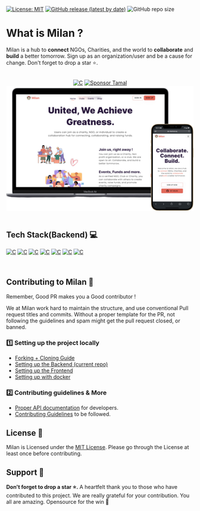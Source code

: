[![License: MIT](https://img.shields.io/badge/License-MIT-yellow.svg)](https://opensource.org/licenses/MIT) [![GitHub release (latest by date)](https://img.shields.io/github/v/release/MilanCommunity/Milan-Backend)](https://github.com/MilanCommunity/Milan-Backend/releases) ![GitHub repo size](https://img.shields.io/github/repo-size/MilanCommunity/Milan-Backend)

# What is Milan ?

Milan is a hub to **connect** NGOs, Charities, and the world to **collaborate** and **build** a better tomorrow. Sign up as an organization/user and be a cause for change. Don't forget to drop a star ⭐.

<br/>



<div  align="center" >

<div  align="center" >
<a href="https://api.milanhub.org/"><img alt="C" src="https://img.shields.io/badge/Production%20Release-07C160?style=for-the-badge&logo=vercel&logoColor=white"></a> <a href="https://github.com/sponsors/tamalCodes"><img alt="Sponsor Tamal" src="https://img.shields.io/badge/sponsor-30363D?style=for-the-badge&logo=GitHub-Sponsors&logoColor=#white"></a>

    
</div>

<img alt="Milan Readme Banner" src="./docs/pictures/MilanBanner.png" width="700px"/>
    
</div>

<br>

## Tech Stack(Backend) 💻

<p >
    <a href="https://nodejs.org/it/docs"><img alt="C" src="https://img.shields.io/badge/node.js-%2343853D.svg?style=for-the-badge&logo=node.js&logoColor=white"></a>
    <a href="https://expressjs.com/"><img alt="C" src="https://img.shields.io/badge/express.js-%23404d59.svg?style=for-the-badge"></a>
    <a href="https://www.mongodb.com/docs/"><img alt="C" src="https://img.shields.io/badge/MongoDB-%234ea94b.svg?style=for-the-badge&logo=mongodb&logoColor=white"></a>
    <a href="https://docs.github.com/en"><img alt="C" src="https://img.shields.io/badge/GitHub-%23121011.svg?style=for-the-badge&logo=github&logoColor=white"></a>
    <a href="https://opensource.guide/how-to-contribute/"><img alt="C" src="https://img.shields.io/badge/Open%20Source-%23F05032.svg?style=for-the-badge&logo=open-source-initiative&logoColor=white"></a>
    <a href="https://docs.github.com/en/actions"><img alt="C" src="https://img.shields.io/badge/GitHub%20Actions-%232671E5.svg?style=for-the-badge&logo=github-actions&logoColor=white"></a>
    <a href="https://docs.github.com/en/actions"><img alt="C" src="https://img.shields.io/badge/Razorpay-02042B?style=for-the-badge&logo=razorpay&logoColor=3395FF"></a>
    
</p>

</br>

## Contributing to Milan 🔐

Remember, Good PR makes you a Good contributor !

We at Milan work hard to maintain the structure, and use conventional Pull request titles and commits. Without a proper template for the PR, not following the guidelines and spam might get the pull request closed, or banned.

### 1️⃣ Setting up the project locally

- [Forking + Cloning Guide](/docs/CloneSetup.md)
- [Setting up the Backend (current repo)](/docs/BackendSetup.md)
- [Setting up the Frontend](https://github.com/MilanCommunity/Milan/blob/main/docs/FrontendSetup.md)
- [Setting up with docker](/docs/DockerSetup.md)


### 2️⃣ Contributing guidelines & More

- [Proper API documentation](https://milan-server.onrender.com/docs/) for developers.
- [Contributing Guidelines](/CONTRIBUTING.md) to be followed.

## License 👮

Milan is Licensed under the <a href="./LICENSE">MIT License</a>. Please go through the License at least once before contributing.

## Support 🙏

**Don't forget to drop a star ⭐.** A heartfelt thank you to those who have contributed to this project. We are really grateful for your contribution. You all are amazing. Opensource for the win 🚀
